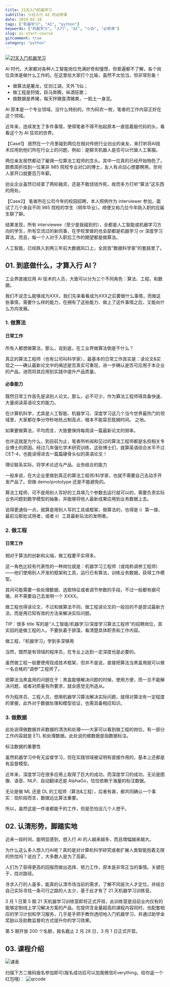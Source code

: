 ```yaml
---
title: 21天入门机器学习
subtitle: 小白入行 AI 的必修课
date: 2019-02-18
tags: ["机器学习", "AI", "python"]
keywords: ["机器学习", "入门", "AI", "小白", "必修课"]
slug: ai-start-course
gitcomment: true
category: "python"
---
```


[![21天入门机器学习](https://images.gitbook.cn/FkgyuMCADQVOT1IYxJ9pR2HnFlV2)](/post/ai-start-course/)

AI 时代，大家都对各种人工智能岗位充满好奇和憧憬，但普遍都不了解，各个岗位具体是做什么工作的。在这里给大家打个比喻，虽然不太恰当，但非常形象！

* 做算法是屠龙，仗剑江湖，天外飞仙；
* 做工程是狩猎，跃马奔腾，纵酒狂歌；
* 做数据是养猪，每天拌猪食清猪粪，一脸土一身泥。

AI 原本是一个专业领域，没什么特别的。作为码农一枚，笔者的工作内容正好在这个领域。

<!--more-->

近年来，连续发生了多件事情，使得笔者不得不抬起原本一直低着敲代码的头，看看这个为 AI 狂欢的世界。

【Case1】 居然在一个月里碰到两位在相对传统行业创业的亲友，来打听将AI技术应用到他们所在行业上的问题，例如：是聊天机器人是否可以代替人工客服。

两位亲友居然都动了雇佣一位算法工程师的念头。其中一位真的已经开始物色了。颇费周折找到一位某非 985 院校专业对口的博士，友人有点动心想要聘用，奈何人家开口就要百万年薪。

创业企业虽然已经拿了两轮融资，还是不敢烧钱作死，故而多方打听“算法”这东西的用处。

【Case2】 笔者所在公司今年的校园招聘，本人照例作为 interviewer 参加，面试了几个来自不同 985 院校的学生（明年毕业）。顺便又和几位今年刚入职的应届生聊了聊。

结果发现，所有 interviewee（至少是我碰到的），全都是人工智能或机器学习方向的学生，所有交流过的新同事，在学校里做的也全部都是机器学习 or 深度学习算法。而且，每一个人对于入职后工作的期望都是做算法。

人工智能，已经跌入到两三年前大数据风口上，全民皆“数据科学家”的套路里了。

## 01. 到底做什么，才算入行 AI？

工业界直接应用 AI 技术的人员，大致可以分为三个不同角色：算法、工程，和数据。

我们不说怎么能够成为XXX，我们先来看看成为XXX之后要做什么事情，而做这些事情，需要什么样的能力，在拥有了这些能力、做上了这件事情之后，又能向什么方向发展。

### 1. 做算法

#### 日常工作

所有人都想做算法，那么，说到底，在工业界做算法倒是干什么？

真正的算法工程师（也有公司叫科学家），最基本的日常工作其实是：读论文&实现之——确认最新论文中的阐述是否真实可重现，进一步确认是否可应用于本企业的产品，进而将其应用到实践中提升产品质量。

#### 必备能力

既然日常工作首先是读别人论文。那么，必不可少，作为算法工程师得具备快速、大量阅读英语论文的能力。

在计算机科学，尤其是人工智能、机器学习、深度学习这几个当今世界最热门的领域里，大家都在争分夺秒地抢占制高点，根本不能容忍耽搁时间。 之地。

如果要做算法，平均而言，大致要保持每周读一篇最新论文的频率。

也许这就是为什么，到目前为止，笔者所听闻和见过的算法工程师都是名校相关专业博士的原因。经过几年强化学术研究训练，这些博士们，就算英语综合水平不过 CET-4，也能读得进去一篇篇硬骨头似的英语论文！

理论联系实际，将学术论述与产品、业务结合的能力

一般来说，在大企业里做到真正的算法工程师/科学家，也就不需要自己去动手开发产品了。但做 demo/prototype 还是不能避免的。

算法工程师，可不是用别人写好的工具填几个参数去运行就可以的，需要负责实际业务问题到数学模型的抽象，并能够将他人最新成果应用到业务数据上去。

说得更通俗一点，就算是用别人写的工具或框架，做算法的，也得是 i）第一拨、最前沿那批试用者，或者 ii）工具最新玩法的发明者。

### 2. 做工程

#### 日常工作

相对于算法的创新和尖端，做工程要平实得多。

这一角色比较有代表性的一种岗位就是：机器学习工程师（或戏称调参工程师）——他们使用别人开发的框架和工具，运行已有算法，训练业务数据，获得工作模型。

其间可能需要一些处理数据、选取特征或者调节参数的手段，不过一般都有据可循，并不需要自己去发明一个 XXXX。

做工程也得读论文，不过和做算法不同，做工程读论文的一般目的不是尝试最新方法，而是用已知有效的方法来解决实际问题。

TIP：很多 title 写的是“人工智能/机器学习/深度学习算法工程师”的招聘岗位，其实招的是做工程的人。不要执着于辞藻，看清楚具体职责和工作内容。

做工程，「机器学习」学到多深够用

当然，既然是有领域的程序员，在专业上达到一定深度也是必要的。

虽然做工程一般要使用现成技术框架，但并不是说，直接把算法当黑盒用就可以做一名合格的“调参”工程师了。

把算法当黑盒用的问题在于：黑盒能够解决问题的时候，使用方便，而一旦不能解决问题，或者对质量有所要求，就会感觉无所适从。

作为程序员、工程人员，想用机器学习算法解决实际问题，就得对算法有一定程度的掌握，此外对于数据处理和模型验证，也需具备相应知识。

### 3. 做数据

此处说得做数据并非数据的清洗和处理——大家可以看到做工程的岗位，有一部分工作内容就是 ETL 和处理数据。此处说的做数据是指数据标注。

标注数据的重要性

虽然机器学习中有无监督学习，但在实践领域被证明有直接作用的，基本上还都是有监督模型。

近年来，深度学习在很多应用上取得了巨大的成功，而深度学习的成功，无论是图像、语音、NLP、自动翻译还是 AlphaGo，恰恰依赖于海量的标注数据。

无论是做 ML 还是 DL 的工程师（算法&工程），后者有甚，都共同确认一个事实：现阶段而言，数据远比算法重要。

所以，虽然这是一件谁都能干的工作，但是恐怕没几个人想干。

## 02. 认清形势，脚踏实地

近来一段时间，能明显感到，想入行 AI 的人越来越多，而且增幅越来越大。

为什么这么多人想入行AI呢？真的是对计算机科学研究或者扩展人类智能抱着无限的热忱吗？说白了，大多数人是为了高薪。

人们为了获得更高的回报而做出选择、努力工作，原本是非常正当的事情。关键在于，找对路径。

寻求入行的人虽多，能真的认清市场当前的需求，了解不同层次人才定位，并结合自己实际寻找一条可行之路的人太少，基于此才有了 21 天机器学习训练营。

3 月 1 日第 5 期 21 天机器学习训练营即将正式开班，此训练营是目前业内仅有的能够定制线上学习解决方案的产品，在提供含金量超高的课程内容同时，也配套相应的学习计划和学习服务，几乎是手把手教你透彻地入门机器学习，并通过助学金奖励以及助教监督的方式提升你的学习效果。

第 5 期开放 200 个名额，报名截止 2 月 28 日，3 月 1 日正式开营。

## 03. 课程介绍
![课表](https://bxdc-static.oss-cn-beijing.aliyuncs.com/images/ZSC4Ag.jpg)

扫描下方二维码报名参加即可(报名成功后可以加我微信iEverything，给你返一个红包哦)：
![qrcode](https://bxdc-static.oss-cn-beijing.aliyuncs.com/images/Qy07Ps.jpg)
